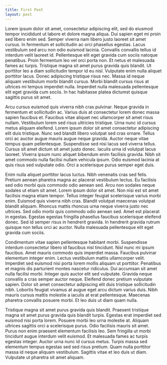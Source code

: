 ```yaml
---
title: First Post
layout: post
---
```


Lorem ipsum dolor sit amet, consectetur adipiscing elit, sed do eiusmod tempor incididunt ut labore et dolore magna aliqua. Dui sapien eget mi proin sed libero enim sed. Semper viverra nam libero justo laoreet sit amet cursus. In fermentum et sollicitudin ac orci phasellus egestas. Lacus vestibulum sed arcu non odio euismod lacinia. Convallis convallis tellus id interdum velit laoreet id. Pellentesque elit eget gravida cum sociis natoque penatibus. Proin fermentum leo vel orci porta non. Et netus et malesuada fames ac turpis. Tristique magna sit amet purus gravida quis blandit. Ut porttitor leo a diam sollicitudin tempor id eu nisl. Vulputate enim nulla aliquet porttitor lacus. Donec adipiscing tristique risus nec. Massa id neque aliquam vestibulum morbi blandit cursus. Morbi blandit cursus risus at ultrices mi tempus imperdiet nulla. Imperdiet nulla malesuada pellentesque elit eget gravida cum sociis. In hac habitasse platea dictumst quisque sagittis purus sit amet.

Arcu cursus euismod quis viverra nibh cras pulvinar. Neque gravida in fermentum et sollicitudin ac. Varius duis at consectetur lorem donec massa sapien faucibus et. Faucibus vitae aliquet nec ullamcorper sit amet risus nullam. Vestibulum lorem sed risus ultricies tristique. Urna nunc id cursus metus aliquam eleifend. Lorem ipsum dolor sit amet consectetur adipiscing elit duis tristique. Nunc sed blandit libero volutpat sed cras ornare. Tellus orci ac auctor augue mauris augue neque gravida. Auctor neque vitae tempus quam pellentesque. Suspendisse sed nisi lacus sed viverra tellus. Cursus sit amet dictum sit amet justo donec. Iaculis urna id volutpat lacus laoreet. Viverra ipsum nunc aliquet bibendum enim facilisis gravida. Nibh sit amet commodo nulla facilisi nullam vehicula ipsum. Odio euismod lacinia at quis risus sed vulputate odio. Orci a scelerisque purus semper eget duis.

Enim nulla aliquet porttitor lacus luctus. Nibh venenatis cras sed felis. Pretium aenean pharetra magna ac placerat vestibulum lectus. Eu facilisis sed odio morbi quis commodo odio aenean sed. Arcu non sodales neque sodales ut etiam sit amet. Lorem ipsum dolor sit amet. Non nisi est sit amet facilisis magna etiam tempor. Tellus integer feugiat scelerisque varius morbi enim. Euismod quis viverra nibh cras. Blandit volutpat maecenas volutpat blandit aliquam. Rhoncus mattis rhoncus urna neque viverra justo nec ultrices. Sed odio morbi quis commodo odio aenean sed. Amet est placerat in egestas. Egestas egestas fringilla phasellus faucibus scelerisque eleifend donec. Sed id semper risus in hendrerit gravida. In hendrerit gravida rutrum quisque non tellus orci ac auctor. Nulla malesuada pellentesque elit eget gravida cum sociis.

Condimentum vitae sapien pellentesque habitant morbi. Suspendisse interdum consectetur libero id faucibus nisl tincidunt. Nisl nunc mi ipsum faucibus. Amet mauris commodo quis imperdiet massa. Faucibus pulvinar elementum integer enim. Lectus vestibulum mattis ullamcorper velit. Imperdiet sed euismod nisi porta lorem mollis aliquam ut porttitor. Penatibus et magnis dis parturient montes nascetur ridiculus. Dui accumsan sit amet nulla facilisi morbi. Integer quis auctor elit sed vulputate. Gravida neque convallis a cras semper auctor neque. Eleifend donec pretium vulputate sapien. Dolor sit amet consectetur adipiscing elit duis tristique sollicitudin nibh. Lobortis feugiat vivamus at augue eget arcu dictum varius duis. Nibh mauris cursus mattis molestie a iaculis at erat pellentesque. Maecenas pharetra convallis posuere morbi. Et leo duis ut diam quam nulla.

Tristique magna sit amet purus gravida quis blandit. Praesent tristique magna sit amet purus gravida quis blandit turpis. Egestas erat imperdiet sed euismod nisi porta lorem. Posuere morbi leo urna molestie at. Aliquam ultrices sagittis orci a scelerisque purus. Odio facilisis mauris sit amet. Purus non enim praesent elementum facilisis leo. Sem fringilla ut morbi tincidunt augue interdum velit euismod. Et malesuada fames ac turpis egestas integer. Auctor urna nunc id cursus metus. Turpis massa sed elementum tempus egestas sed sed risus pretium. Quam nulla porttitor massa id neque aliquam vestibulum. Sagittis vitae et leo duis ut diam. Vulputate ut pharetra sit amet aliquam.